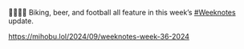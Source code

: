🚴‍♂️🍻🏈 Biking, beer, and football all feature in this week’s [\#<span>Weeknotes</span>](https://social.lol/tags/Weeknotes) update.

[<span class="invisible">https://</span><span class="ellipsis">mihobu.lol/2024/09/weeknotes-w</span><span class="invisible">eek-36-2024</span>](https://mihobu.lol/2024/09/weeknotes-week-36-2024)